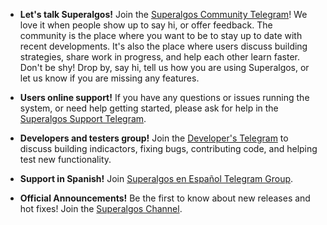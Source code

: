* **Let's talk Superalgos!** Join the <a href="https://t.me/superalgoscommunity" rel="nofollow" rel="noopener" target="_blank">Superalgos Community Telegram</a>! We love it when people show up to say hi, or offer feedback. The community is the place where you want to be to stay up to date with recent developments. It's also the place where users discuss building strategies, share work in progress, and help each other learn faster. Don't be shy! Drop by, say hi, tell us how you are using Superalgos, or let us know if you are missing any features.

* **Users online support!** If you have any questions or issues running the system, or need help getting started, please ask for help in the <a href="https://t.me/superalgossupport" rel="nofollow" rel="noopener" target="_blank">Superalgos Support Telegram</a>.

* **Developers and testers group!** Join the <a href="https://t.me/superalgosdevelop" rel="nofollow" rel="noopener" target="_blank">Developer's Telegram</a> to discuss building indicactors, fixing bugs, contributing code, and helping test new functionality.

* **Support in Spanish!** Join <a href="https://t.me/superalgos_es" rel="nofollow" rel="noopener" target="_blank">Superalgos en Español Telegram Group</a>.

* **Official Announcements!** Be the first to know about new releases and hot fixes! Join the <a href="https://t.me/superalgos" rel="nofollow" rel="noopener" target="_blank">Superalgos Channel</a>.